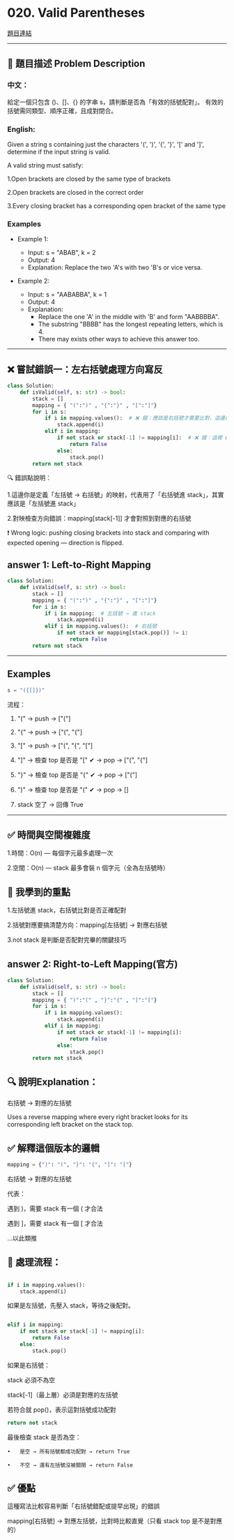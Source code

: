 # 020. Valid Parentheses

[題目連結](https://leetcode.com/problems/valid-parentheses/)

---

## 🧩 題目描述 Problem Description

### 中文：
給定一個只包含 ()、[]、{} 的字串 s，請判斷是否為「有效的括號配對」。
有效的括號需同類型、順序正確，且成對閉合。

### English:
Given a string s containing just the characters '(', ')', '{', '}', '[' and ']',
determine if the input string is valid.

A valid string must satisfy:

1.Open brackets are closed by the same type of brackets

2.Open brackets are closed in the correct order

3.Every closing bracket has a corresponding open bracket of the same type

### Examples
- Example 1:

    - Input: s = "ABAB", k = 2
    - Output: 4
    - Explanation: Replace the two 'A's with two 'B's or vice versa.

- Example 2:

    - Input: s = "AABABBA", k = 1
    - Output: 4
    - Explanation: 
        - Replace the one 'A' in the middle with 'B' and form "AABBBBA". 
        - The substring "BBBB" has the longest repeating letters, which is 4.
        - There may exists other ways to achieve this answer too.

---

## ❌ 嘗試錯誤一：左右括號處理方向寫反

```python
class Solution:
    def isValid(self, s: str) -> bool:
        stack = []
        mapping = { "(":")" , "{":"}" , "[":"]"}
        for i in s:
            if i in mapping.values():  # ❌ 錯：應該是右括號才需要比對，這邊卻加進 stack
                stack.append(i)
            elif i in mapping:
                if not stack or stack[-1] != mapping[i]:  # ❌ 錯：這裡 mapping[i] 是右括號，但stack 放的是右括號
                    return False
                else:
                    stack.pop()
        return not stack
```
🔍 錯誤點說明：

1.這邊你是定義「左括號 → 右括號」的映射，代表用了「右括號進 stack」，其實應該是「左括號進 stack」

2.對映檢查方向錯誤：mapping[stack[-1]] 才會對照到對應的右括號

❗ Wrong logic: pushing closing brackets into stack and comparing with expected opening — direction is flipped.

##  answer 1: Left-to-Right Mapping

```python 
class Solution:
    def isValid(self, s: str) -> bool:
        stack = []
        mapping = { "(":")" , "{":"}" , "[":"]"}
        for i in s:
            if i in mapping:  # 左括號 → 進 stack
                stack.append(i)
            elif i in mapping.values():  # 右括號
                if not stack or mapping[stack.pop()] != i:
                    return False
        return not stack
```

---

## Examples
```python
s = "({[]})"
```
流程：

1. "(" → push → ["("]

2. "{" → push → ["(", "{"]

3. "[" → push → ["(", "{", "["]

4. "]" → 檢查 top 是否是 "[" ✔ → pop → ["(", "{"]

5. "}" → 檢查 top 是否是 "{" ✔ → pop → ["("]

6. ")" → 檢查 top 是否是 "(" ✔ → pop → []

7. stack 空了 → 回傳 True

---

## ✅ 時間與空間複雜度

1.時間：O(n) — 每個字元最多處理一次

2.空間：O(n) — stack 最多會裝 n 個字元（全為左括號時）

## 🧠 我學到的重點

1.左括號進 stack，右括號比對是否正確配對

2.括號對應要搞清楚方向：mapping[左括號] → 對應右括號

3.not stack 是判斷是否配對完畢的關鍵技巧

## answer 2: Right-to-Left Mapping(官方)

```python
class Solution:
    def isValid(self, s: str) -> bool:
        stack = []
        mapping = { ")":"(" , "}":"{" , "]":"["}
        for i in s:
            if i in mapping.values():
                stack.append(i)
            elif i in mapping:
                if not stack or stack[-1] != mapping[i]:
                    return False
                else:
                    stack.pop()
        return not stack
```

## 🔍 說明Explanation：

右括號 → 對應的左括號

Uses a reverse mapping where every right bracket looks for its corresponding left bracket on the stack top.

## ✅ 解釋這個版本的邏輯

```python
mapping = {")": "(", "}": "{", "]": "["}
```

右括號 → 對應的左括號

代表：

遇到 )，需要 stack 有一個 ( 才合法

遇到 ]，需要 stack 有一個 [ 才合法

…以此類推

## 🔄 處理流程：
```python

if i in mapping.values():
    stack.append(i)
```
如果是左括號，先壓入 stack，等待之後配對。

```python

elif i in mapping:
    if not stack or stack[-1] != mapping[i]:
        return False
    else:
        stack.pop()
```

如果是右括號：

stack 必須不為空

stack[-1]（最上層）必須是對應的左括號

若符合就 pop()，表示這對括號成功配對

```python
return not stack
```

最後檢查 stack 是否為空：

	•	是空 → 所有括號都成功配對 → return True

	•	不空 → 還有左括號沒被關閉 → return False


## ✅ 優點
這種寫法比較容易判斷「右括號錯配或提早出現」的錯誤

mapping[右括號] → 對應左括號，比對時比較直覺（只看 stack top 是不是對應的）

